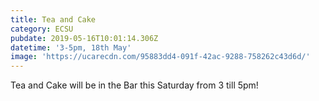 ```yaml
---
title: Tea and Cake
category: ECSU
pubdate: 2019-05-16T10:01:14.306Z
datetime: '3-5pm, 18th May'
image: 'https://ucarecdn.com/95883dd4-091f-42ac-9288-758262c43d6d/'
---
```

Tea and Cake will be in the Bar this Saturday from 3 till 5pm!

